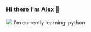 ### Hi there i'm Alex 👋

<img src=C:\Users\admin\Downloads\icons8.png> I'm currently learning: python 

